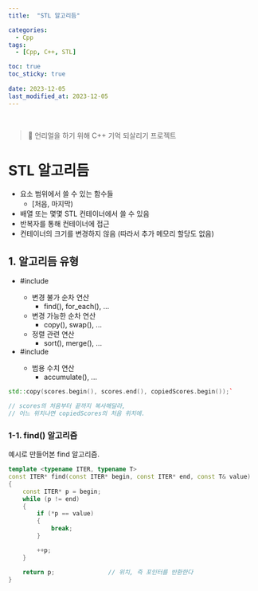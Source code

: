 ```yaml
---
title:  "STL 알고리듬"

categories:
  - Cpp
tags:
  - [Cpp, C++, STL]

toc: true
toc_sticky: true
 
date: 2023-12-05
last_modified_at: 2023-12-05
---
```


<br>

> 🤯 언리얼을 하기 위해 C++ 기억 되살리기 프로젝트

# STL 알고리듬

- 요소 범위에서 쓸 수 있는 함수들
  - [처음, 마지막)
- 배열 또는 몇몇 STL 컨테이너에서 쓸 수 있음
- 반복자를 통해 컨테이너에 접근
- 컨테이너의 크기를 변경하지 않음 (따라서 추가 메모리 할당도 없음)

## 1. 알고리듬 유형

- #include <algorithm>
  - 변경 불가 순차 연산
    - find(), for_each(), ...
  - 변경 가능한 순차 연산
    - copy(), swap(), ...
  - 정렬 관련 연산
    - sort(), merge(), ...
- #include <numeric>
  - 범용 수치 연산
    - accumulate(), ...

```cpp
std::copy(scores.begin(), scores.end(), copiedScores.begin());`

// scores의 처음부터 끝까지 복사해달라,  
// 어느 위치냐면 copiedScores의 처음 위치에.  
```

### 1-1. find() 알고리즘

예시로 만들어본 find 알고리즘.  

```cpp
template <typename ITER, typename T>
const ITER* find(const ITER* begin, const ITER* end, const T& value)
{
    const ITER* p = begin;
    while (p != end)
    {
        if (*p == value)
        {
            break;
        }

        ++p;
    }

    return p;               // 위치, 즉 포인터를 반환한다
}
```

